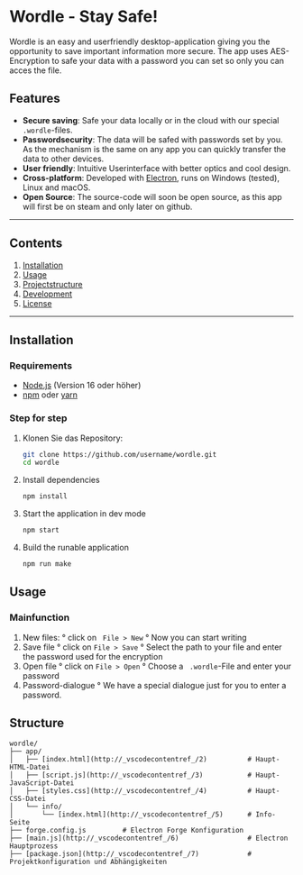 # Wordle - Stay Safe!


Wordle is an easy and userfriendly desktop-application giving you the opportunity to save important information more secure. 
The app uses AES-Encryption to safe your data with a password you can set so only you can acces the file.

## Features

- **Secure saving**: Safe your data locally or in the cloud with our special `.wordle`-files.
- **Passwordsecurity**: The data will be safed with passwords set by you. As the mechanism is the same on any app you can quickly transfer the data to other devices.
- **User friendly**: Intuitive Userinterface with better optics and cool design.
- **Cross-platform**: Developed with [Electron](https://www.electronjs.org/), runs on Windows (tested), Linux and macOS.
- **Open Source**: The source-code will soon be open source, as this app will first be on steam and only later on github.

---

## Contents

1. [Installation](#installation)
2. [Usage](#usage)
3. [Projectstructure](#structure)
4. [Development](#development)
5. [License](#license)

---

## Installation

### Requirements

- [Node.js](https://nodejs.org/) (Version 16 oder höher)
- [npm](https://www.npmjs.com/) oder [yarn](https://yarnpkg.com/)

### Step for step

1. Klonen Sie das Repository:
   ```bash
   git clone https://github.com/username/wordle.git
   cd wordle
2. Install dependencies
    ```bash
    npm install

3. Start the application in dev mode
    ```bash
    npm start
4. Build the runable application
    ```bash
    npm run make

## Usage

### Mainfunction

1. New files:
    ° click on ``` File > New```
    ° Now you can start writing
2. Save file
    ° click on ```File > Save```
    ° Select the path to your file and enter the password used for the encryption
3. Open file
    ° click on ```File > Open```
    ° Choose a ``` .wordle```-File and enter your password
4. Password-dialogue
    ° We have a special dialogue just for you to enter a password. 

## Structure
```
wordle/
├── app/
│   ├── [index.html](http://_vscodecontentref_/2)          # Haupt-HTML-Datei
│   ├── [script.js](http://_vscodecontentref_/3)           # Haupt-JavaScript-Datei
│   ├── [styles.css](http://_vscodecontentref_/4)          # Haupt-CSS-Datei
│   └── info/
│       └── [index.html](http://_vscodecontentref_/5)      # Info-Seite
├── forge.config.js         # Electron Forge Konfiguration
├── [main.js](http://_vscodecontentref_/6)                 # Electron Hauptprozess
├── [package.json](http://_vscodecontentref_/7)            # Projektkonfiguration und Abhängigkeiten
```
